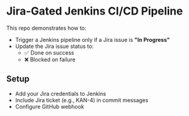 # Jira-Gated Jenkins CI/CD Pipeline

This repo demonstrates how to:
- Trigger a Jenkins pipeline only if a Jira issue is **"In Progress"**
- Update the Jira issue status to:
  - ✅ Done on success
  - ❌ Blocked on failure

## Setup
- Add your Jira credentials to Jenkins
- Include Jira ticket (e.g., KAN-4) in commit messages
- Configure GitHub webhook

